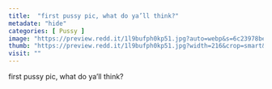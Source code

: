 ```yaml
---
title:  "first pussy pic, what do ya’ll think?"
metadate: "hide"
categories: [ Pussy ]
image: "https://preview.redd.it/1l9bufph0kp51.jpg?auto=webp&s=6c23978bef3fe0ed848deaf46352b7ee13fe0605"
thumb: "https://preview.redd.it/1l9bufph0kp51.jpg?width=216&crop=smart&auto=webp&s=68cad0ffe0d65836fa9d6476bcbd4cd5c9d31a41"
visit: ""
---
```

first pussy pic, what do ya’ll think?
